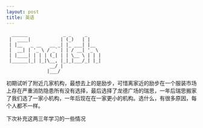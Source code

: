 ```yaml
---
layout: post
title: 英语
---
```


```text
  ______             _ _     _     
 |  ____|           | (_)   | |    
 | |__   _ __   __ _| |_ ___| |__  
 |  __| | '_ \ / _` | | / __| '_ \ 
 | |____| | | | (_| | | \__ \ | | |
 |______|_| |_|\__, |_|_|___/_| |_|
                __/ |              
               |___/                         
```

初期试听了附近几家机构，最想去上的是励步，可惜离家近的励步在一个服装市场上存在严重消防隐患所有没有选择，最后选择了龙德广场的瑞思，一年后瑞思搬家了我们选了一家小机构，一年后现在在一家更小的机构。选什么，有很多原因，每个人都不一样。

下次补充这两三年学习的一些情况